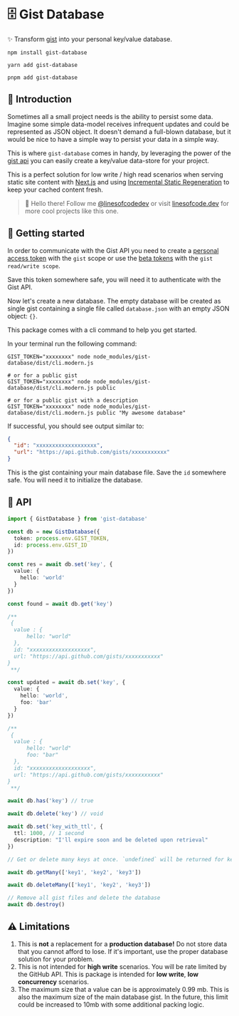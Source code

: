 # 🗄️ Gist Database

✨ Transform [gist](https://gist.github.com/) into your personal key/value database.

```console
npm install gist-database

yarn add gist-database

pnpm add gist-database
```

## 🚪 Introduction

Sometimes all a small project needs is the ability to persist some data. Imagine some simple data-model receives infrequent updates and could be represented as JSON object. It doesn't demand a full-blown database, but it would be nice to have a simple way to persist your data in a simple way.

This is where `gist-database` comes in handy, by leveraging the power of the [gist api](https://gist.github.com/) you can easily create a key/value data-store for your project.

This is a perfect solution for low write / high read scenarios when serving static site content with [Next.js](https://nextjs.org/) and using [Incremental Static Regeneration](https://nextjs.org/docs/basic-features/data-fetching/incremental-static-regeneration) to keep your cached content fresh.

> 👋 Hello there! Follow me [@linesofcodedev](https://twitter.com/linesofcodedev) or visit [linesofcode.dev](https://linesofcode.dev) for more cool projects like this one.

## 🏃 Getting started

In order to communicate with the Gist API you need to create a [personal access token](https://docs.github.com/en/github/authenticating-to-github/creating-a-personal-access-token) with the `gist` scope or use the [beta tokens](https://github.com/settings/tokens?type=beta) with the `gist read/write scope`.

Save this token somewhere safe, you will need it to authenticate with the Gist API.

Now let's create a new database. The empty database will be created as single gist containing a single file called `database.json` with an empty JSON object: `{}`.

This package comes with a cli command to help you get started.

In your terminal run the following command:

```console
GIST_TOKEN="xxxxxxxx" node node_modules/gist-database/dist/cli.modern.js

# or for a public gist
GIST_TOKEN="xxxxxxxx" node node_modules/gist-database/dist/cli.modern.js public

# or for a public gist with a description
GIST_TOKEN="xxxxxxxx" node node_modules/gist-database/dist/cli.modern.js public "My awesome database"
```

If successful, you should see output similar to:

```json
{
  "id": "xxxxxxxxxxxxxxxxxxx",
  "url": "https://api.github.com/gists/xxxxxxxxxxx"
}
```

This is the gist containing your main database file. Save the `id` somewhere safe. You will need it to initialize the database.

## 📖 API

```ts
import { GistDatabase } from 'gist-database'

const db = new GistDatabase({
  token: process.env.GIST_TOKEN,
  id: process.env.GIST_ID
})

const res = await db.set('key', {
  value: {
    hello: 'world'
  }
})

const found = await db.get('key')

/**
 {
  value : {
      hello: "world"
  },
  id: "xxxxxxxxxxxxxxxxxxx",
  url: "https://api.github.com/gists/xxxxxxxxxxx"
}
 **/

const updated = await db.set('key', {
  value: {
    hello: 'world',
    foo: 'bar'
  }
})

/**
 {
  value : {
      hello: "world"
      foo: "bar"
  },
  id: "xxxxxxxxxxxxxxxxxxx",
  url: "https://api.github.com/gists/xxxxxxxxxxx"
}
 **/

await db.has('key') // true

await db.delete('key') // void

await db.set('key_with_ttl', {
  ttl: 1000, // 1 second
  description: "I'll expire soon and be deleted upon retrieval"
})

// Get or delete many keys at once. `undefined` will be returned for keys that don't exist.

await db.getMany(['key1', 'key2', 'key3'])

await db.deleteMany(['key1', 'key2', 'key3'])

// Remove all gist files and delete the database
await db.destroy()
```

## ⚠️ Limitations

1. This is **not** a replacement for a **production database!** Do not store data that you cannot afford to lose. If it's important, use the proper database solution for your problem.
1. This is not intended for **high write** scenarios. You will be rate limited by the GitHub API. This is package is intended for **low write**, **low concurrency** scenarios.
1. The maximum size that a value can be is approximately 0.99 mb. This is also the maximum size of the main database gist. In the future, this limit could be increased to 10mb with some additional packing logic.
